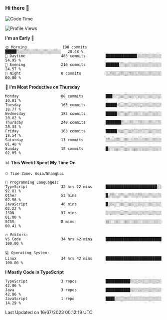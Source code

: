 ### Hi there 👋

<!--
**waynelwz/waynelwz** is a ✨ _special_ ✨ repository because its `README.md` (this file) appears on your GitHub profile.

Here are some ideas to get you started:

- 🔭 I’m currently working on ...
- 🌱 I’m currently learning ...
- 👯 I’m looking to collaborate on ...
- 🤔 I’m looking for help with ...
- 💬 Ask me about ...
- 📫 How to reach me: ...
- 😄 Pronouns: ...
- ⚡ Fun fact: ...
-->

<!--START_SECTION:waka-->
![Code Time](http://img.shields.io/badge/Code%20Time-1%2C653%20hrs%2034%20mins-blue)

![Profile Views](http://img.shields.io/badge/Profile%20Views-0-blue)

**I'm an Early 🐤** 

```text
🌞 Morning                180 commits         █████░░░░░░░░░░░░░░░░░░░░   20.48 % 
🌆 Daytime                483 commits         ██████████████░░░░░░░░░░░   54.95 % 
🌃 Evening                216 commits         ██████░░░░░░░░░░░░░░░░░░░   24.57 % 
🌙 Night                  0 commits           ░░░░░░░░░░░░░░░░░░░░░░░░░   00.00 % 
```
📅 **I'm Most Productive on Thursday** 

```text
Monday                   88 commits          ███░░░░░░░░░░░░░░░░░░░░░░   10.01 % 
Tuesday                  165 commits         █████░░░░░░░░░░░░░░░░░░░░   18.77 % 
Wednesday                183 commits         █████░░░░░░░░░░░░░░░░░░░░   20.82 % 
Thursday                 249 commits         ███████░░░░░░░░░░░░░░░░░░   28.33 % 
Friday                   163 commits         █████░░░░░░░░░░░░░░░░░░░░   18.54 % 
Saturday                 13 commits          ░░░░░░░░░░░░░░░░░░░░░░░░░   01.48 % 
Sunday                   18 commits          █░░░░░░░░░░░░░░░░░░░░░░░░   02.05 % 
```


📊 **This Week I Spent My Time On** 

```text
🕑︎ Time Zone: Asia/Shanghai

💬 Programming Languages: 
TypeScript               32 hrs 12 mins      ███████████████████████░░   92.81 % 
Other                    53 mins             █░░░░░░░░░░░░░░░░░░░░░░░░   02.56 % 
JavaScript               46 mins             █░░░░░░░░░░░░░░░░░░░░░░░░   02.22 % 
JSON                     37 mins             ░░░░░░░░░░░░░░░░░░░░░░░░░   01.80 % 
SCSS                     8 mins              ░░░░░░░░░░░░░░░░░░░░░░░░░   00.41 % 

🔥 Editors: 
VS Code                  34 hrs 42 mins      █████████████████████████   100.00 % 

💻 Operating System: 
Linux                    34 hrs 42 mins      █████████████████████████   100.00 % 
```

**I Mostly Code in TypeScript** 

```text
TypeScript               3 repos             ███████████░░░░░░░░░░░░░░   42.86 % 
Java                     3 repos             ███████████░░░░░░░░░░░░░░   42.86 % 
JavaScript               1 repo              ████░░░░░░░░░░░░░░░░░░░░░   14.29 % 
```




 Last Updated on 16/07/2023 00:12:19 UTC
<!--END_SECTION:waka-->
